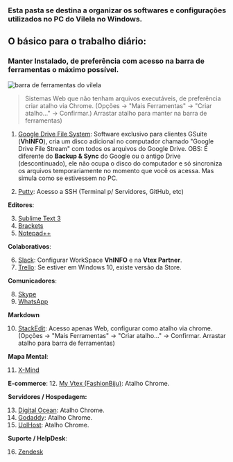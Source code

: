### Esta pasta se destina a organizar os softwares e configurações utilizados no PC do Vilela no Windows.

## O básico para o trabalho diário:

### Manter Instalado, de preferência com acesso na barra de ferramentas o máximo possível.
![barra de ferramentas do vilela](https://i.imgur.com/cZaGxj3.png)
> Sistemas Web que não tenham arquivos executáveis, de preferência criar atalho via Chrome. (Opções -> "Mais Ferramentas" -> "Criar atalho..." -> Confirmar.) Arrastar atalho para manter na barra de ferramentas)

 1.   [Google Drive File System](https://dl.google.com/drive-file-stream/GoogleDriveFSSetup.exe): Software exclusivo para clientes GSuite (**VhINFO**), cria um disco adicional no computador chamado "Google Drive File Stream" com todos os arquivos do Google Drive. OBS: É diferente do **Backup & Sync** do Google ou o antigo Drive (descontinuado), ele não ocupa o disco do computador e só sincroniza os arquivos temporariamente no momento que você os acessa. Mas simula como se estivessem no PC.

2. [Putty](https://www.putty.org/):  Acesso a SSH (Terminal p/ Servidores, GitHub, etc)

**Editores**:

3. [Sublime Text 3](https://www.sublimetext.com/)
4. [Brackets](http://brackets.io/)
5. [Notepad++](https://notepad-plus-plus.org/)

**Colaborativos**:

6. [Slack](https://slack.com/downloads/windows): Configurar WorkSpace  **VhINFO** e na **Vtex Partner**.
7. [Trello](https://trello.com/platforms): Se estiver em Windows 10, existe versão da Store.

**Comunicadores**:

8. [Skype](https://www.skype.com/pt-br/get-skype/)
9. [WhatsApp](https://www.whatsapp.com/download/?l=pt_br) 

**Markdown**

10. [StackEdit](https://stackedit.io): Acesso apenas Web, configurar como atalho via chrome. (Opções -> "Mais Ferramentas" -> "Criar atalho..." -> Confirmar. Arrastar atalho para barra de ferramentas)

**Mapa Mental**:

11. [X-Mind](https://www.xmind.net/)

**E-commerce**:
12. [My Vtex (FashionBiju)](https://fashionbiju.myvtex.com/admin): Atalho Chrome.

**Servidores / Hospedagem:**

13. [Digital Ocean](https://cloud.digitalocean.com/projects/0eaa5dec-12b0-49c6-9a34-684e296fb0a3/resources?i=f9e4a1): Atalho Chrome.
14. [Godaddy](mya.godaddy.com): Atalho Chrome.
15. [UolHost](https://painelhost.uol.com.br/myProducts.html): Atalho Chrome.

**Suporte / HelpDesk**:

16. [Zendesk](https://vhinfo.zendesk.com/agent/)

<!--stackedit_data:
eyJoaXN0b3J5IjpbLTkyMjIyNzc3OF19
-->